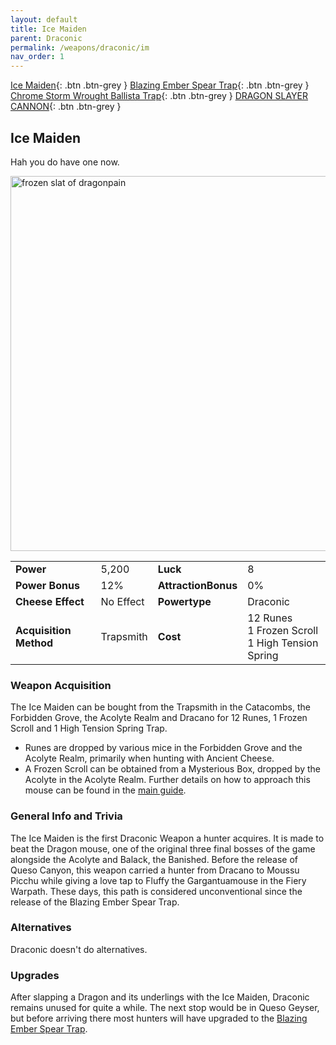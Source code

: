 ```yaml
---
layout: default
title: Ice Maiden
parent: Draconic
permalink: /weapons/draconic/im
nav_order: 1
---
```

<span class="fs-1">[Ice Maiden](/weapons/draconic/im){: .btn .btn-grey } </span><span class="fs-1"> [Blazing Ember Spear Trap](/weapons/draconic/best){: .btn .btn-grey } </span><span class="fs-1"> [Chrome Storm Wrought Ballista Trap](/weapons/draconic/cswb){: .btn .btn-grey } </span><span class="fs-1"> [DRAGON SLAYER CANNON](/weapons/draconic/dsc){: .btn .btn-grey } </span>

## Ice Maiden
Hah you do have one now.

<img src="/assets/images/weapons/im.png" alt="frozen slat of dragonpain" width="600">

|||||
|---|---|---|---|
| __Power__ 	| 5,200 	| __Luck__ 	| 8 	|
| __Power Bonus__ 	| 12% 	|__AttractionBonus__ 	| 0% 	|
| __Cheese Effect__ 	| No Effect 	| __Powertype__ 	| Draconic 	|
| __Acquisition Method__ 	| Trapsmith 	| __Cost__ 	| 12 Runes <br> 1 Frozen Scroll <br> 1 High Tension Spring 	|

### Weapon Acquisition
The Ice Maiden can be bought from the Trapsmith in the Catacombs, the Forbidden Grove, the Acolyte Realm and Dracano for 12 Runes, 1 Frozen Scroll and 1 High Tension Spring Trap.
- Runes are dropped by various mice in the Forbidden Grove and the Acolyte Realm, primarily when hunting with Ancient Cheese.
- A Frozen Scroll can be obtained from a Mysterious Box, dropped by the Acolyte in the Acolyte Realm. Further details on how to approach this mouse can be found in the [main guide](/legendary-to-knight/hero).

### General Info and Trivia
The Ice Maiden is the first Draconic Weapon a hunter acquires. It is made to beat the Dragon mouse, one of the original three final bosses of the game alongside the Acolyte and Balack, the Banished.
Before the release of Queso Canyon, this weapon carried a hunter from Dracano to Moussu Picchu while giving a love tap to Fluffy the Gargantuamouse in the Fiery Warpath. These days, this path is considered unconventional since the release of the Blazing Ember Spear Trap.

### Alternatives
Draconic doesn't do alternatives.

### Upgrades
After slapping a Dragon and its underlings with the Ice Maiden, Draconic remains unused for quite a while. The next stop would be in Queso Geyser, but before arriving there most hunters will have upgraded to the [Blazing Ember Spear Trap](/weapons/draconic/best).
